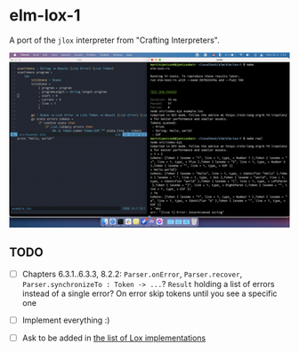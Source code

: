 # elm-lox-1

A port of the `jlox` interpreter from "Crafting Interpreters".

![Screenshot of it in action](./screenshot.png)

## TODO

- [ ] Chapters 6.3.1..6.3.3, 8.2.2: `Parser.onError`, `Parser.recover`, `Parser.synchronizeTo : Token -> ...`? `Result` holding a list of errors instead of a single error? On error skip tokens until you see a specific one

- [ ] Implement everything :)
- [ ] Ask to be added in [the list of Lox implementations](https://github.com/munificent/craftinginterpreters/wiki/Lox-implementations)

